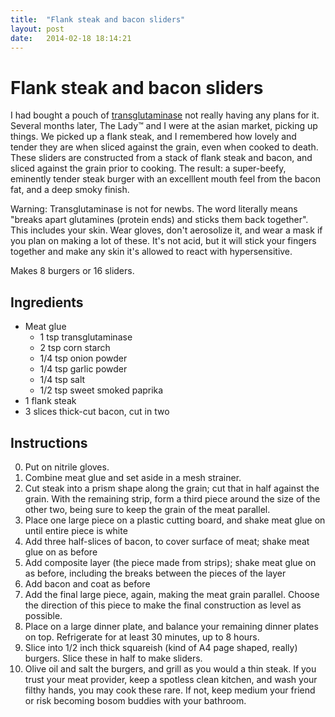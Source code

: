 ```yaml
---
title:  "Flank steak and bacon sliders"
layout: post
date:   2014-02-18 18:14:21
---
```


# Flank steak and bacon sliders

I had bought a pouch of [transglutaminase](http://en.wikipedia.org/wiki/Transglutaminase) not really having any plans for it.  Several months later, The Lady™ and I were at the asian market, picking up things.  We picked up a flank steak, and I remembered how lovely and tender they are when sliced against the grain, even when cooked to death.  These sliders are constructed from a stack of flank steak and bacon, and sliced against the grain prior to cooking.  The result: a super-beefy, eminently tender steak burger with an excelllent mouth feel from the bacon fat, and a deep smoky finish.

Warning: Transglutaminase is not for newbs.  The word literally means "breaks apart glutamines (protein ends) and sticks them back together".  This includes your skin.  Wear gloves, don't aerosolize it, and wear a mask if you plan on making a lot of these.  It's not acid, but it will stick your fingers together and make any skin it's allowed to react with hypersensitive.

Makes 8 burgers or 16 sliders.

## Ingredients

* Meat glue
	* 1 tsp transglutaminase
	* 2 tsp corn starch
	* 1/4 tsp onion powder
	* 1/4 tsp garlic powder
	* 1/4 tsp salt
	* 1/2 tsp sweet smoked paprika
* 1 flank steak
* 3 slices thick-cut bacon, cut in two

## Instructions

0. Put on nitrile gloves.
1. Combine meat glue and set aside in a mesh strainer.
2. Cut steak into a prism shape along the grain; cut that in half against the grain.  With the remaining strip, form a third piece around the size of the other two, being sure to keep the grain of the meat parallel.
3. Place one large piece on a plastic cutting board, and shake meat glue on until entire piece is white
4. Add three half-slices of bacon, to cover surface of meat; shake meat glue on as before
5. Add composite layer (the piece made from strips); shake meat glue on as before, including the breaks between the pieces of the layer
6. Add bacon and coat as before
7. Add the final large piece, again, making the meat grain parallel.  Choose the direction of this piece to make the final construction as level as possible.
8. Place on a large dinner plate, and balance your remaining dinner plates on top.  Refrigerate for at least 30 minutes, up to 8 hours.
9. Slice into 1/2 inch thick squareish (kind of A4 page shaped, really) burgers.  Slice these in half to make sliders.
10. Olive oil and salt the burgers, and grill as you would a thin steak.  If you trust your meat provider, keep a spotless clean kitchen, and wash your filthy hands, you may cook these rare.  If not, keep medium your friend or risk becoming bosom buddies with your bathroom.